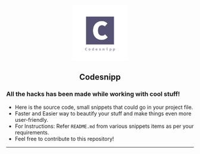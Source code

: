 <p align="center"><a href="https://github.com/purveshmakode24/snippets" target="_blank" rel="noopener noreferrer"><img width="150" src="assets/logo/codesnipp-logo.png" alt="system monitor logo"></a></p>

<h2 align="center">Codesnipp</h2>

### All the hacks has been made while working with cool stuff! 
- Here is the source code, small snippets that could go in your project file.
- Faster and Easier way to beautify your stuff and make things even more user-friendly.
- For Instructions: Refer `README.md` from various snippets items as per your requirements. 
- Feel free to contribute to this repository!
-----------------------------------------------------


